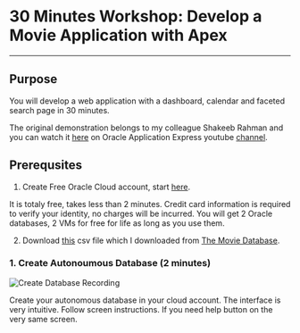 # 30 Minutes Workshop: Develop a Movie Application with Apex
---
## Purpose
You will develop a web application with a dashboard, calendar and faceted search page in 30 minutes. 

The original demonstration belongs to my colleague Shakeeb Rahman and you can watch it [here](https://youtu.be/VlYa5xkF_kE "Low Code App Dev with Oracle APEX: Building a Simple Movie App") on 
Oracle Application Express youtube [channel](https://www.youtube.com/channel/UCEpIXFjcQIztReQNLymvYrQ).

## Prerequsites
1. Create Free Oracle Cloud account, start [here](https://www.oracle.com/cloud/free/ "Oracle Free Tier"). 

It is totaly free, takes less than 2 minutes. Credit card information is required to verify your identity, no charges will be incurred. You will get 2 Oracle databases, 2 VMs for free for life as long as you use them.

2. Download [this](./resources/tmdb-movies_smaller.csv "CSV file") csv file which I downloaded from [The Movie Database](www.themoviedb.org). 

### 1. Create Autonoumous Database (2 minutes)
![Create Database Recording](https://github.com/fatih-keles/30-min-workshops/blob/master/apex-movies-web-app/resources/1-CreateDatabase.gif "Create Database")

Create your autonomous database in your cloud account. The interface is very intuitive. Follow screen instructions. If you need help button on the very same screen.